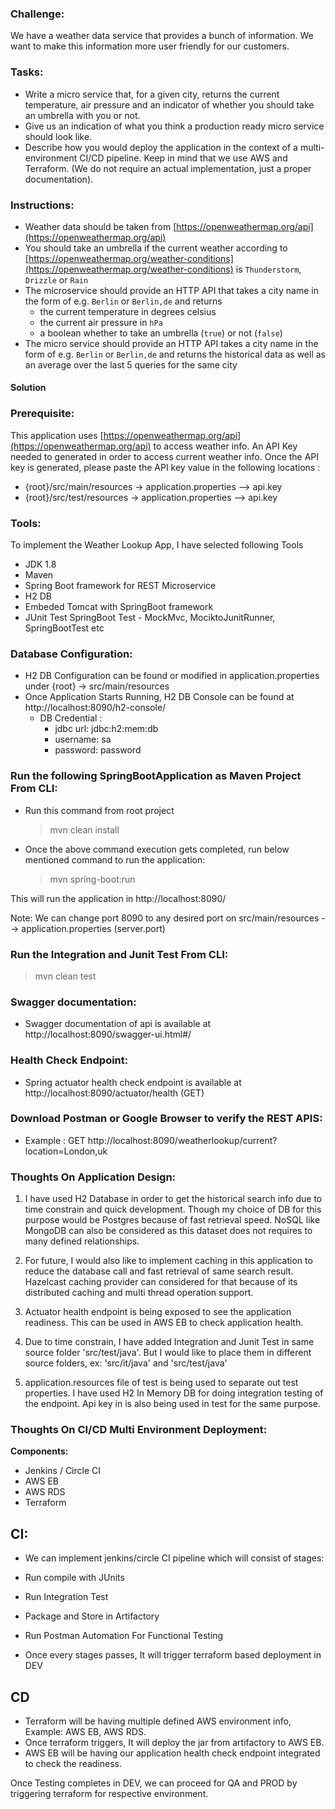 ### Challenge:

We have a weather data service that provides a bunch of information. We want to make this information more user friendly for our customers.

### Tasks:

- Write a micro service that, for a given city, returns the current temperature, air pressure and an indicator of whether you should take an umbrella with you or not.
- Give us an indication of what you think a production ready micro service should look like.
- Describe how you would deploy the application in the context of a multi-environment CI/CD pipeline. Keep in mind that we use AWS and Terraform. (We do not require an actual implementation, just a proper documentation).

### Instructions:

- Weather data should be taken from [https://openweathermap.org/api](https://openweathermap.org/api)
- You should take an umbrella if the current weather according to [https://openweathermap.org/weather-conditions](https://openweathermap.org/weather-conditions) is `Thunderstorm`, `Drizzle` or `Rain`
- The microservice should provide an HTTP API that takes a city name in the form of e.g. `Berlin` or `Berlin,de` and returns
    - the current temperature in degrees celsius
    - the current air pressure in `hPa`
    - a boolean whether to take an umbrella (`true`) or not (`false`)
- The micro service should provide an HTTP API takes a city name in the form of e.g. `Berlin` or `Berlin,de` and returns the historical data as well as an average over the last 5 queries for the same city

#### Solution

### Prerequisite:

This application uses [https://openweathermap.org/api](https://openweathermap.org/api) to access weather info. An API Key needed to generated in order to access current weather info. Once the API key is generated, please paste the API key value in the following locations :

- {root}/src/main/resources -> application.properties --> api.key
- {root}/src/test/resources -> application.properties --> api.key

### Tools:
To implement the  Weather Lookup App, I have selected following Tools

- JDK 1.8
- Maven
- Spring Boot framework for REST Microservice
- H2 DB
- Embeded Tomcat with SpringBoot framework
- JUnit Test SpringBoot Test - MockMvc, MociktoJunitRunner, SpringBootTest etc

### Database Configuration:

- H2 DB Configuration can be found or modified in application.properties under {root} -> src/main/resources
- Once Application Starts Running, H2 DB Console can be found at http://localhost:8090/h2-console/
  - DB Credential :
      - jdbc url: jdbc:h2:mem:db
      - username: sa
      - password: password

### Run the following SpringBootApplication as Maven Project From CLI:

- Run this command from root project
  >mvn clean install

- Once the above command execution gets completed, run below mentioned command to run the application:
  >mvn spring-boot:run

This will run the application in http://localhost:8090/

Note: We can change port 8090 to any desired port on src/main/resources --> application.properties (server.port)

### Run the Integration and Junit Test From CLI:
  >mvn clean test

### Swagger documentation:

- Swagger documentation of api is available at http://localhost:8090/swagger-ui.html#/

### Health Check Endpoint:

- Spring actuator health check endpoint is available at http://localhost:8090/actuator/health (GET)

### Download Postman or Google Browser to verify the REST APIS:

- Example : GET http://localhost:8090/weatherlookup/current?location=London,uk

### Thoughts On Application Design:

1) I have used H2 Database in order to get the historical search info due to time constrain and quick development. Though my choice of DB for this purpose would be Postgres because of fast retrieval speed. NoSQL like MongoDB can also be considered as this dataset does not requires to many defined relationships.

2) For future, I would also like to implement caching in this application to reduce the database call and fast retrieval of same search result. Hazelcast caching provider can considered for that because of its distributed caching and multi thread operation support.

3) Actuator health endpoint is being exposed to see the application readiness. This can be used in AWS EB to check application health.

4) Due to time constrain, I have added Integration and Junit Test in same source folder 'src/test/java'. But I would like to place them in different source folders, ex: 'src/it/java' and 'src/test/java'

5) application.resources file of test is being used to separate out test properties. I have used H2 In Memory DB for doing integration testing of the endpoint. Api key in is also being used in test for the same purpose.

### Thoughts On CI/CD Multi Environment Deployment:

**Components:**
 - Jenkins / Circle CI
 - AWS EB
 - AWS RDS
 - Terraform

## CI:
- We can implement jenkins/circle CI pipeline which will consist of stages:

 - Run compile with JUnits
 - Run Integration Test
 - Package and Store in Artifactory
 - Run Postman Automation For Functional Testing
 - Once every stages passes, It will trigger terraform based deployment in DEV

## CD

 - Terraform will be having multiple defined AWS environment info, Example: AWS EB, AWS RDS.
 - Once terraform triggers, It will deploy the jar from artifactory to AWS EB.
 - AWS EB will be having our application health check endpoint integrated to check the readiness.


 Once Testing completes in DEV, we can proceed for QA and PROD by triggering terraform for respective environment.
